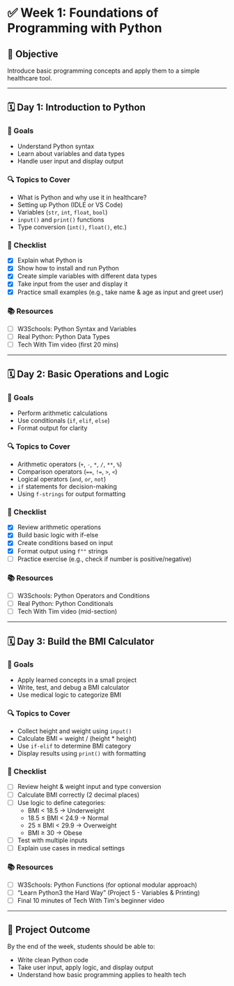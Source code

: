 # ✅ Week 1: Foundations of Programming with Python

## 🎯 Objective
Introduce basic programming concepts and apply them to a simple healthcare tool.

---

## 🗓️ Day 1: Introduction to Python

### 🔹 Goals
- Understand Python syntax
- Learn about variables and data types
- Handle user input and display output

### 🔍 Topics to Cover
- What is Python and why use it in healthcare?
- Setting up Python (IDLE or VS Code)
- Variables (`str`, `int`, `float`, `bool`)
- `input()` and `print()` functions
- Type conversion (`int()`, `float()`, etc.)

### 📌 Checklist
- [x] Explain what Python is
- [x] Show how to install and run Python
- [x] Create simple variables with different data types
- [x] Take input from the user and display it
- [x] Practice small examples (e.g., take name & age as input and greet user)

### 📚 Resources
- [ ] W3Schools: Python Syntax and Variables
- [ ] Real Python: Python Data Types
- [ ] Tech With Tim video (first 20 mins)

---

## 🗓️ Day 2: Basic Operations and Logic

### 🔹 Goals
- Perform arithmetic calculations
- Use conditionals (`if`, `elif`, `else`)
- Format output for clarity

### 🔍 Topics to Cover
- Arithmetic operators (`+`, `-`, `*`, `/`, `**`, `%`)
- Comparison operators (`==`, `!=`, `>`, `<`)
- Logical operators (`and`, `or`, `not`)
- `if` statements for decision-making
- Using `f-strings` for output formatting

### 📌 Checklist
- [x] Review arithmetic operations
- [x] Build basic logic with if-else
- [x] Create conditions based on input
- [x] Format output using `f""` strings
- [ ] Practice exercise (e.g., check if number is positive/negative)

### 📚 Resources
- [ ] W3Schools: Python Operators and Conditions
- [ ] Real Python: Python Conditionals
- [ ] Tech With Tim video (mid-section)

---

## 🗓️ Day 3: Build the BMI Calculator

### 🔹 Goals
- Apply learned concepts in a small project
- Write, test, and debug a BMI calculator
- Use medical logic to categorize BMI

### 🔍 Topics to Cover
- Collect height and weight using `input()`
- Calculate BMI = weight / (height * height)
- Use `if-elif` to determine BMI category
- Display results using `print()` with formatting

### 📌 Checklist
- [ ] Review height & weight input and type conversion
- [ ] Calculate BMI correctly (2 decimal places)
- [ ] Use logic to define categories:
  - BMI < 18.5 → Underweight
  - 18.5 ≤ BMI < 24.9 → Normal
  - 25 ≤ BMI < 29.9 → Overweight
  - BMI ≥ 30 → Obese
- [ ] Test with multiple inputs
- [ ] Explain use cases in medical settings

### 📚 Resources
- [ ] W3Schools: Python Functions (for optional modular approach)
- [ ] “Learn Python3 the Hard Way” (Project 5 - Variables & Printing)
- [ ] Final 10 minutes of Tech With Tim's beginner video

---

## 🧠 Project Outcome
By the end of the week, students should be able to:
- Write clean Python code
- Take user input, apply logic, and display output
- Understand how basic programming applies to health tech


